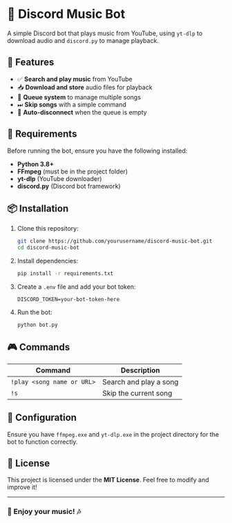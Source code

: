 # 🎵 Discord Music Bot

A simple Discord bot that plays music from YouTube, using `yt-dlp` to download audio and `discord.py` to manage playback.

## 🚀 Features
- ✅ **Search and play music** from YouTube
- 📥 **Download and store** audio files for playback
- 🔄 **Queue system** to manage multiple songs
- ⏭ **Skip songs** with a simple command
- 🎵 **Auto-disconnect** when the queue is empty

## 📌 Requirements
Before running the bot, ensure you have the following installed:

- **Python 3.8+**
- **FFmpeg** (must be in the project folder)
- **yt-dlp** (YouTube downloader)
- **discord.py** (Discord bot framework)

## 📦 Installation

1. Clone this repository:
   ```bash
   git clone https://github.com/yourusername/discord-music-bot.git
   cd discord-music-bot
   ```
2. Install dependencies:
   ```bash
   pip install -r requirements.txt
   ```
3. Create a `.env` file and add your bot token:
   ```
   DISCORD_TOKEN=your-bot-token-here
   ```
4. Run the bot:
   ```bash
   python bot.py
   ```

## 🎮 Commands
| Command      | Description |
|-------------|-------------|
| `!play <song name or URL>` | Search and play a song |
| `!s` | Skip the current song |

## 🔧 Configuration
Ensure you have `ffmpeg.exe` and `yt-dlp.exe` in the project directory for the bot to function correctly.

## 📜 License
This project is licensed under the **MIT License**. Feel free to modify and improve it!

---
### 🌟 Enjoy your music! 🎶

